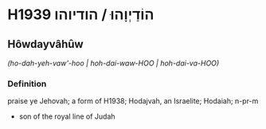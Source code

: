 # H1939 הוֹדַיְוָהוּ / הודיוהו

## Hôwdayvâhûw

_(ho-dah-yeh-vaw'-hoo | hoh-dai-waw-HOO | hoh-dai-va-HOO)_

### Definition

praise ye Jehovah; a form of H1938; Hodajvah, an Israelite; Hodaiah; n-pr-m

- son of the royal line of Judah
